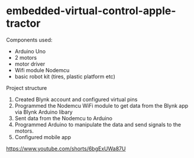 # embedded-virtual-control-apple-tractor

Components used:
- Arduino Uno
- 2 motors
- motor driver
- Wifi module Nodemcu
- basic robot kit (tires, plastic platform etc)

Project structure
1. Created Blynk account and configured virtual pins
2. Programmed the Nodemcu WiFi module to get data from the Blynk app via Blynk Arduino libary
3. Sent data from the Nodemcu to Arduino
4. Programmed Arduino to manipulate the data and send signals to the motors.
5. Configured mobile app

https://www.youtube.com/shorts/6bgExUWa87U
